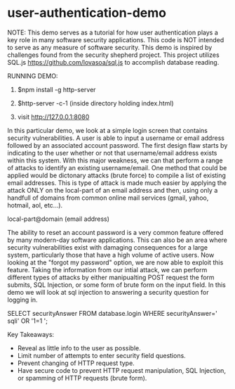 # user-authentication-demo

NOTE: This demo serves as a tutorial for how user authentication plays a key role in 
many software security applications. This code is NOT intended to serve as any measure 
of software security. This demo is inspired by challenges found from the security 
shepherd project. This project utilizes SQL.js https://github.com/lovasoa/sql.js to 
accomplish database reading.

RUNNING DEMO:

1) $npm install -g http-server

2) $http-server -c-1 (inside directory holding index.html)

3) visit http://127.0.0.1:8080

In this particular demo, we look at a simple login screen that contains security 
vulnerabilities. A user is able to input a username or email address followed by 
an associated account password. The first design flaw starts by indicating to the 
user whether or not that username/email address exists within this system. With 
this major weakness, we can that perform a range of attacks to identify an existing 
username/email. One method that could be applied would be dictonary attacks (brute force) 
to compile a list of existing email addresses. This is type of attack is made much 
easier by applying the attack ONLY on the local-part of an email address and then, 
using only a handfull of domains from common online mail services (gmail, yahoo, 
hotmail, aol, etc...).

local-part@domain	(email address)

The ability to reset an account password is a very common feature offered by many 
modern-day software applications. This can also be an area where security vulnerabilities 
exist with damaging consequences for a large system, particularly those that have a 
high volume of active users. Now looking at the "forgot my password" option, we are now able 
to exploit this feature. Taking the information from our intial attack, we can perform 
different types of attacks by either manipualting POST request the form submits, SQL Injection, 
or some form of brute form on the input field. In this demo we will look at sql injection to
answering a security question for logging in.

SELECT securityAnswer FROM database.login WHERE securityAnswer=' sqli' OR '1=1 ';

Key Takeaways:

* Reveal as little info to the user as possible.
* Limit number of attempts to enter security field questions.
* Prevent changing of HTTP request type.
* Have secure code to prevent HTTP request manipulation, SQL Injection,
or spamming of HTTP requests (brute form).